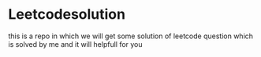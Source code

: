 # Leetcodesolution
this is a repo in which we will get some solution of leetcode question which is solved by me and it will helpfull for you 
